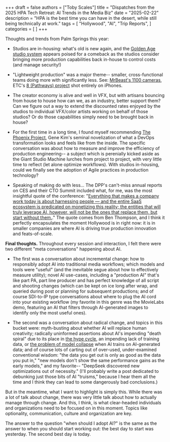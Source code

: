 +++
draft = false
authors = ["Toby Scales"]
title = "Dispatches from the 2025 HPA Tech Retreat: AI Trends in the Media Biz"
date = "2025-02-22"
description = "HPA is the best time you can have in the desert, while still being technically at work."
tags = [
    "Hollywood",
    "AI",
    "Trip Reports",
]
categories = [
]
+++

Thoughts and trends from Palm Springs this year:
 * Studios are in-housing: what's old is new again, and the [Golden Age studio system](https://en.wikipedia.org/wiki/Studio_system) appears poised for a comeback as the studios consider bringing more production capabilities back in-house to control costs (and manage security!)

 * "Lightweight production" was a major theme-- smaller, cross-functional teams doing more with significantly less. See: [MrBeast's 1100 cameras](https://www.guinnessworldrecords.com/news/2025/2/mrbeast-broke-an-astonishing-44-records-during-filming-for-amazons-beast-games), ETC's [8 (Pathways) project](https://www.linkedin.com/posts/thestorytellersdesk_dont-miss-the-talk-today-at-hpa-nimble-activity-7297395820214001664--Wjb) shot entirely on iPhones. 

 * The creator economy is alive and well in VFX, but with artisans bouncing from house to house how can we, as an industry, better support them? Can we figure out a way to extend the discounted rates enjoyed by the studios to individual VFX/color artists working on behalf of those studios? Or do those capabilities simply need to be brought back in house?

 * For the first time in a long time, I found myself recommending [The Phoenix Project](https://share.libbyapp.com/title/3751102), Gene Kim's seminal novelization of what a DevOps transformation looks and feels like from the inside. The specific conversation was about how to measure and improve the efficiency of production engineering-- a subject which is perenially kicked aside as the Giant Studio Machine lurches from project to project, with very little time to reflect (let alone optimize workflows). With studios in-housing, could we finally see the adoption of Agile practices in production technology?

 * Speaking of making do with less... The DPP's can't-miss annual reports on CES and their CTO Summit included what, for me, was the most insightful quote of the conference: "[Everything that makes a company work today is about harnessing people — and the entire SaaS ecosystem is predicated on monetizing this reality; the entities that will truly leverage AI, however, will not be the ones that replace them, but start without them.](https://stratechery.com/2025/ais-uneven-arrival/#:~:text=Everything%20that%20makes%20a%20company%20work%20today%20is%20about%20harnessing%20people%20%E2%80%94%20and%20the%20entire%20SaaS%20ecosystem%20is%20predicated%20on%20monetizing%20this%20reality%3B%20the%20entities%20that%20will%20truly%20leverage%20AI%2C%20however%2C%20will%20not%20be%20the%20ones%20that%20replace%20them%2C%20but%20start%20without%20them.)." The quote comes from Ben Thompson, and I think it perfectly encapsulates the moment Hollywood is in right now: it is in smaller companies are where AI is driving true production innovation and feats-of-scale.

**Final thoughts.** 
Throughout every session and interaction, I felt there were two different "meta conversations" happening about AI. 
 - The first was a conversation about incremental change: how to responsibly adopt AI into traditional media workflows; which models and tools were "useful" (and the inevitable segue about how to effectively measure utility); novel AI use-cases, including a "production AI" that's like part PA, part line producer and has perfect knowledge of all script and shooting changes (which can be kept on ice long after wrap, and queried during post or planning for subsequent productions; and of course SDI-to-IP type conversations about where to plug the AI cord into your existing workflow (my favorite in this genre was the MovieLabs demo, featuring an AI that filters through AI-generated images to identify only the most useful ones).

 - The second was a conversation about radical change, and topics in this bucket were: myth-busting about whether AI will replace human creativity; radically uninformed assertions about AI's impending "death spiral" due to its place in [the hype cycle](https://en.wikipedia.org/wiki/Gartner_hype_cycle), an impending lack of training data, or [the problem of model collapse](https://nyudatascience.medium.com/overcoming-the-ai-data-crisis-a-new-solution-to-model-collapse-ddc5b382e182) when AI trains on AI-generated data; and of course lots of carting out of over-used, under-examined conventional wisdom: "the data you get out is only as good as the data you put in," "new models don't show the same performance gains as the early models," and my favorite-- "DeepSeek discovered new optimizations out of necessity." (I'll probably write a post dedicated to debunking just those bits of AI "truisms," because I hear them all the time and I think they can lead to some dangerously bad conclusions.)

But in the meantime, what I want to highlight is simply this. While there was a lot of talk about change, there was very little talk about how to actually manage through change. And this, I think, is what clear-headed individuals and organizations need to be focused on in this moment. Topics like optionality, communication, culture and organization are key. 

The answer to the question "when should I adopt AI?" is the same as the answer to when you should start working out: the best day to start was yesterday. The second best day is today.  
